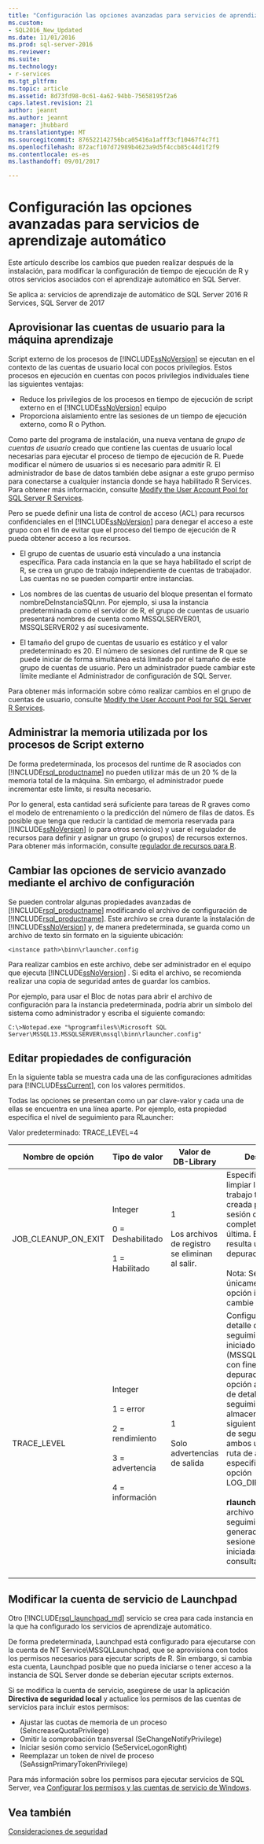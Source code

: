 ```yaml
---
title: "Configuración las opciones avanzadas para servicios de aprendizaje de máquina | Documentos de Microsoft"
ms.custom:
- SQL2016_New_Updated
ms.date: 11/01/2016
ms.prod: sql-server-2016
ms.reviewer: 
ms.suite: 
ms.technology:
- r-services
ms.tgt_pltfrm: 
ms.topic: article
ms.assetid: 8d73fd98-0c61-4a62-94bb-75658195f2a6
caps.latest.revision: 21
author: jeannt
ms.author: jeannt
manager: jhubbard
ms.translationtype: MT
ms.sourcegitcommit: 876522142756bca05416a1afff3cf10467f4c7f1
ms.openlocfilehash: 872acf107d72989b4623a9d5f4ccb85c44d1f2f9
ms.contentlocale: es-es
ms.lasthandoff: 09/01/2017

---
```

# <a name="advanced-configuration-options-for-machine-learning-services"></a>Configuración las opciones avanzadas para servicios de aprendizaje automático

Este artículo describe los cambios que pueden realizar después de la instalación, para modificar la configuración de tiempo de ejecución de R y otros servicios asociados con el aprendizaje automático en SQL Server.

Se aplica a: servicios de aprendizaje de automático de SQL Server 2016 R Services, SQL Server de 2017

##  <a name="bkmk_Provisioning"></a>Aprovisionar las cuentas de usuario para la máquina aprendizaje

Script externo de los procesos de [!INCLUDE[ssNoVersion](../../includes/ssnoversion-md.md)] se ejecutan en el contexto de las cuentas de usuario local con pocos privilegios. Estos procesos en ejecución en cuentas con pocos privilegios individuales tiene las siguientes ventajas:

+ Reduce los privilegios de los procesos en tiempo de ejecución de script externo en el [!INCLUDE[ssNoVersion](../../includes/ssnoversion-md.md)] equipo
+ Proporciona aislamiento entre las sesiones de un tiempo de ejecución externo, como R o Python.

Como parte del programa de instalación, una nueva ventana de *grupo de cuentas de usuario* creado que contiene las cuentas de usuario local necesarias para ejecutar el proceso de tiempo de ejecución de R. Puede modificar el número de usuarios si es necesario para admitir R. El administrador de base de datos también debe asignar a este grupo permiso para conectarse a cualquier instancia donde se haya habilitado R Services. Para obtener más información, consulte [Modify the User Account Pool for SQL Server R Services](../../advanced-analytics/r/modify-the-user-account-pool-for-sql-server-r-services.md).

Pero se puede definir una lista de control de acceso (ACL) para recursos confidenciales en el [!INCLUDE[ssNoVersion](../../includes/ssnoversion-md.md)] para denegar el acceso a este grupo con el fin de evitar que el proceso del tiempo de ejecución de R pueda obtener acceso a los recursos.

+ El grupo de cuentas de usuario está vinculado a una instancia específica.  Para cada instancia en la que se haya habilitado el script de R, se crea un grupo de trabajo independiente de cuentas de trabajador. Las cuentas no se pueden compartir entre instancias.

+ Los nombres de las cuentas de usuario del bloque presentan el formato nombreDeInstanciaSQL*nn*. Por ejemplo, si usa la instancia predeterminada como el servidor de R, el grupo de cuentas de usuario presentará nombres de cuenta como MSSQLSERVER01, MSSQLSERVER02 y así sucesivamente.

+ El tamaño del grupo de cuentas de usuario es estático y el valor predeterminado es 20. El número de sesiones del runtime de R que se puede iniciar de forma simultánea está limitado por el tamaño de este grupo de cuentas de usuario. Pero un administrador puede cambiar este límite mediante el Administrador de configuración de SQL Server.

Para obtener más información sobre cómo realizar cambios en el grupo de cuentas de usuario, consulte [Modify the User Account Pool for SQL Server R Services](../../advanced-analytics/r/modify-the-user-account-pool-for-sql-server-r-services.md).

##  <a name="bkmk_ManagingMemory"></a>Administrar la memoria utilizada por los procesos de Script externo

De forma predeterminada, los procesos del runtime de R asociados con [!INCLUDE[rsql_productname](../../includes/rsql-productname-md.md)] no pueden utilizar más de un 20 % de la memoria total de la máquina. Sin embargo, el administrador puede incrementar este límite, si resulta necesario.

Por lo general, esta cantidad será suficiente para tareas de R graves como el modelo de entrenamiento o la predicción del número de filas de datos. Es posible que tenga que reducir la cantidad de memoria reservada para [!INCLUDE[ssNoVersion](../../includes/ssnoversion-md.md)] (o para otros servicios) y usar el regulador de recursos para definir y asignar un grupo (o grupos) de recursos externos. Para obtener más información, consulte [regulador de recursos para R](../../advanced-analytics/r/resource-governance-for-r-services.md).

##  <a name="bkmk_ChangingConfig"></a>Cambiar las opciones de servicio avanzado mediante el archivo de configuración

Se pueden controlar algunas propiedades avanzadas de [!INCLUDE[rsql_productname](../../includes/rsql-productname-md.md)] modificando el archivo de configuración de [!INCLUDE[rsql_productname](../../includes/rsql-productname-md.md)]. Este archivo se crea durante la instalación de [!INCLUDE[ssNoVersion](../../includes/ssnoversion-md.md)] y, de manera predeterminada, se guarda como un archivo de texto sin formato en la siguiente ubicación:

`<instance path>\binn\rlauncher.config`

Para realizar cambios en este archivo, debe ser administrador en el equipo que ejecuta [!INCLUDE[ssNoVersion](../../includes/ssnoversion-md.md)] . Si edita el archivo, se recomienda realizar una copia de seguridad antes de guardar los cambios.

Por ejemplo, para usar el Bloc de notas para abrir el archivo de configuración para la instancia predeterminada, podría abrir un símbolo del sistema como administrador y escriba el siguiente comando:

```
C:\>Notepad.exe "%programfiles%\Microsoft SQL Server\MSSQL13.MSSQLSERVER\mssql\binn\rlauncher.config"  
```

##  <a name="bkmk_properties"></a>Editar propiedades de configuración

En la siguiente tabla se muestra cada una de las configuraciones admitidas para [!INCLUDE[ssCurrent](../../includes/sscurrent-md.md)], con los valores permitidos.

Todas las opciones se presentan como un par clave-valor y cada una de ellas se encuentra en una línea aparte. Por ejemplo, esta propiedad especifica el nivel de seguimiento para RLauncher:

Valor predeterminado: TRACE_LEVEL=4


|**Nombre de opción**|**Tipo de valor**|**Valor de DB-Library**|**Descripción**|
|------------------|----------------|-------------|-----------------|
|JOB_CLEANUP_ON_EXIT|Integer<br /><br /> 0 = Deshabilitado<br /><br /> 1 = Habilitado|1<br /><br /> Los archivos de registro se eliminan al salir.|Especifica si se debe limpiar la carpeta de trabajo temporal creada para cada sesión de R una vez completada esta última. Esta opción resulta útil para la depuración.<br /><br /> Nota: Se trata únicamente de una opción interna: no cambie este valor.|
|TRACE_LEVEL|Integer<br /><br /> 1 = error<br /><br /> 2 = rendimiento<br /><br /> 3 = advertencia<br /><br /> 4 = información|1<br /><br /> Solo advertencias de salida|Configura el nivel de detalle del seguimiento del iniciador de R (MSSQLLAUNCHPAD) con fines de depuración. Esta opción afecta al nivel de detalle de los seguimientos almacenados en los siguientes archivos de seguimiento, ambos ubicados en la ruta de acceso especificada por la opción LOG_DIRECTORY:<br /><br /> **rlauncher.log**: archivo de seguimiento generado para las sesiones de R iniciadas por consultas de T-SQL.<br /><br /> |

## <a name="bkmk_Launchpad"></a>Modificar la cuenta de servicio de Launchpad

Otro [!INCLUDE[rsql_launchpad_md](../../includes/rsql-launchpad-md.md)] servicio se crea para cada instancia en la que ha configurado los servicios de aprendizaje automático.

De forma predeterminada, Launchpad está configurado para ejecutarse con la cuenta de NT Service\MSSQLLaunchpad, que se aprovisiona con todos los permisos necesarios para ejecutar scripts de R. Sin embargo, si cambia esta cuenta, Launchpad posible que no pueda iniciarse o tener acceso a la instancia de SQL Server donde se deberían ejecutar scripts externos.

Si se modifica la cuenta de servicio, asegúrese de usar la aplicación **Directiva de seguridad local** y actualice los permisos de las cuentas de servicios para incluir estos permisos:

+ Ajustar las cuotas de memoria de un proceso (SeIncreaseQuotaPrivilege)
+ Omitir la comprobación transversal (SeChangeNotifyPrivilege)
+ Iniciar sesión como servicio (SeServiceLogonRight)
+ Reemplazar un token de nivel de proceso (SeAssignPrimaryTokenPrivilege)

Para más información sobre los permisos para ejecutar servicios de SQL Server, vea [Configurar los permisos y las cuentas de servicio de Windows](https://msdn.microsoft.com/library/ms143504.aspx#Windows).

## <a name="see-also"></a>Vea también

[Consideraciones de seguridad](security-considerations-for-the-r-runtime-in-sql-server.md)
